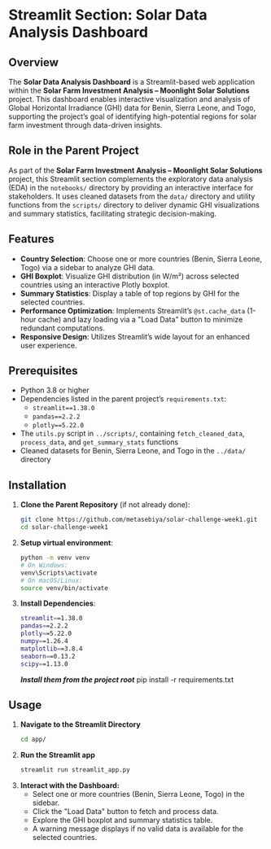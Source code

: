 # Streamlit Section: Solar Data Analysis Dashboard

## Overview
The **Solar Data Analysis Dashboard** is a Streamlit-based web application within the **Solar Farm Investment Analysis – Moonlight Solar Solutions** project. This dashboard enables interactive visualization and analysis of Global Horizontal Irradiance (GHI) data for Benin, Sierra Leone, and Togo, supporting the project’s goal of identifying high-potential regions for solar farm investment through data-driven insights.

## Role in the Parent Project
As part of the **Solar Farm Investment Analysis – Moonlight Solar Solutions** project, this Streamlit section complements the exploratory data analysis (EDA) in the `notebooks/` directory by providing an interactive interface for stakeholders. It uses cleaned datasets from the `data/` directory and utility functions from the `scripts/` directory to deliver dynamic GHI visualizations and summary statistics, facilitating strategic decision-making.

## Features
- **Country Selection**: Choose one or more countries (Benin, Sierra Leone, Togo) via a sidebar to analyze GHI data.
- **GHI Boxplot**: Visualize GHI distribution (in W/m²) across selected countries using an interactive Plotly boxplot.
- **Summary Statistics**: Display a table of top regions by GHI for the selected countries.
- **Performance Optimization**: Implements Streamlit’s `@st.cache_data` (1-hour cache) and lazy loading via a "Load Data" button to minimize redundant computations.
- **Responsive Design**: Utilizes Streamlit’s wide layout for an enhanced user experience.

## Prerequisites
- Python 3.8 or higher
- Dependencies listed in the parent project’s `requirements.txt`:
  - `streamlit==1.38.0`
  - `pandas==2.2.2`
  - `plotly==5.22.0`
- The `utils.py` script in `../scripts/`, containing `fetch_cleaned_data`, `process_data`, and `get_summary_stats` functions
- Cleaned datasets for Benin, Sierra Leone, and Togo in the `../data/` directory

## Installation
1. **Clone the Parent Repository** (if not already done):
   ```bash
   git clone https://github.com/metasebiya/solar-challenge-week1.git
   cd solar-challenge-week1
2. **Setup virtual environment**:
   ```bash
   python -m venv venv
   # On Windows:
   venv\Scripts\activate
   # On macOS/Linux:
   source venv/bin/activate
   ```
3. **Install Dependencies**:
   ```bash
   streamlit==1.38.0
   pandas==2.2.2
   plotly==5.22.0
   numpy==1.26.4
   matplotlib==3.8.4
   seaborn==0.13.2
   scipy==1.13.0
   ```
   ***Install them from the project root***
   pip install -r requirements.txt
## Usage
1. **Navigate to the Streamlit Directory**
   ```bash
   cd app/
   ```
2. **Run the Streamlit app**
   ```bash
   streamlit run streamlit_app.py
   ```
3. **Interact with the Dashboard:**
   - Select one or more countries (Benin, Sierra Leone, Togo) in the sidebar.
   - Click the "Load Data" button to fetch and process data.
   - Explore the GHI boxplot and summary statistics table.
   - A warning message displays if no valid data is available for the selected countries.
   
  
   
